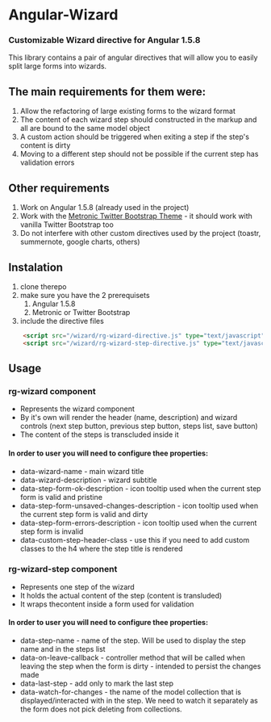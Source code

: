 # Angular-Wizard
### Customizable Wizard directive for Angular 1.5.8

This library contains a pair of angular directives that will allow you to easily split large forms into wizards.

## The main requirements for them were:
1. Allow the refactoring of large existing forms to the wizard format 
1. The content of each wizard step should constructed in the markup and all are bound to the same model object
1. A custom action should be triggered when exiting a step if the step's content is dirty
1. Moving to a different step should not be possible if the current step has validation errors

## Other requirements
1. Work on Angular 1.5.8 (already used in the project)
1. Work with the [Metronic Twitter Bootstrap Theme](http://keenthemes.com/preview/metronic/) - it should work with vanilla Twitter Bootstrap too
1. Do not interfere with other custom directives used by the project (toastr, summernote, google charts, others)

## Instalation
1. clone therepo
1. make sure you have the 2 prerequisets
   1. Angular 1.5.8
   1. Metronic or Twitter Bootstrap
1. include the directive files
```html
    <script src="/wizard/rg-wizard-directive.js" type="text/javascript"></script>
    <script src="/wizard/rg-wizard-step-directive.js" type="text/javascript"></script>
```

## Usage

### rg-wizard component
* Represents the wizard component
* By it's own will render the header (name, description) and wizard controls (next step button, previous step button, steps list, save button)
* The content of the steps is transcluded inside it

#### In order to user you will need to configure thee properties:
* data-wizard-name - main wizard title
* data-wizard-description - wizard subtitle
* data-step-form-ok-description - icon tooltip used when the current step form is valid and pristine
* data-step-form-unsaved-changes-description - icon tooltip used when the current step form is valid and dirty
* data-step-form-errors-description - icon tooltip used when the current step form is invalid
* data-custom-step-header-class - use this if you need to add custom classes to the h4 where the step title is rendered


### rg-wizard-step component
* Represents one step of the wizard
* It holds the actual content of the step (content is transluded)
* It wraps thecontent inside a form used for validation

#### In order to user you will need to configure thee properties:
* data-step-name - name of the step. Will be used to display the step name and in the steps list
* data-on-leave-callback - controller method that will be called when leaving the step when the form is dirty - intended to persist the changes made
* data-last-step - add only to mark the last step
* data-watch-for-changes - the name of the model collection that is displayed/interacted with in the step. We need to watch it separately as the form does not pick deleting from collections.
